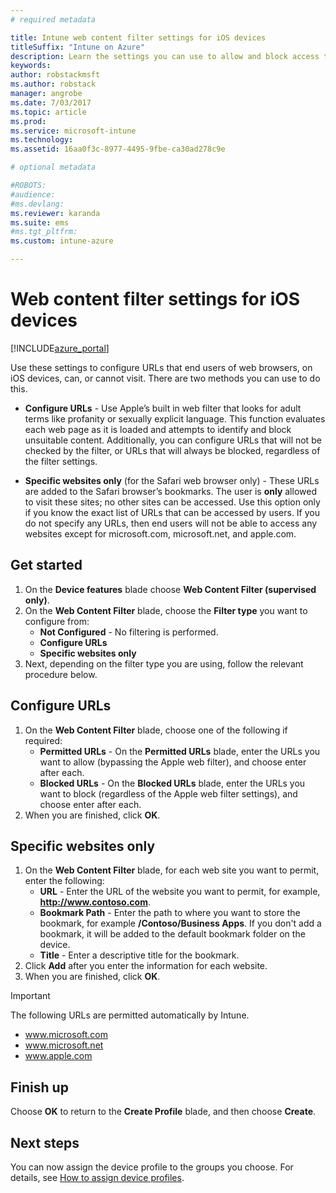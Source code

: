 ```yaml
---
# required metadata

title: Intune web content filter settings for iOS devices
titleSuffix: "Intune on Azure"
description: Learn the settings you can use to allow and block access to websites from iOS devices."
keywords:
author: robstackmsft
ms.author: robstack
manager: angrobe
ms.date: 7/03/2017
ms.topic: article
ms.prod:
ms.service: microsoft-intune
ms.technology:
ms.assetid: 16aa0f3c-8977-4495-9fbe-ca30ad278c9e

# optional metadata

#ROBOTS:
#audience:
#ms.devlang:
ms.reviewer: karanda
ms.suite: ems
#ms.tgt_pltfrm:
ms.custom: intune-azure

---
```


# Web content filter settings for iOS devices

[!INCLUDE[azure_portal](./includes/azure_portal.md)]

Use these settings to configure URLs that end users of web browsers, on iOS devices, can, or cannot visit. There are two methods you can use to do this.

- **Configure URLs** - Use Apple’s built in web filter that looks for adult terms like profanity or sexually explicit language. This function evaluates each web page as it is loaded and attempts to identify and block unsuitable content. Additionally, you can configure URLs that will not be checked by the filter, or URLs that will always be blocked, regardless of the filter settings.

- **Specific websites only** (for the Safari web browser only) - These URLs are added to the Safari browser’s bookmarks. The user is **only** allowed to visit these sites; no other sites can be accessed. Use this option only if you know the exact list of URLs that can be accessed by users.
If you do not specify any URLs, then end users will not be able to access any websites except for microsoft.com, microsoft.net, and apple.com.



## Get started

1. On the **Device features** blade choose **Web Content Filter (supervised only)**.
2. On the **Web Content Filter** blade, choose the **Filter type** you want to configure from:
	- **Not Configured** - No filtering is performed.
	- **Configure URLs**
	- **Specific websites only**
3. Next, depending on the filter type you are using, follow the relevant procedure below.


## Configure URLs

1. On the **Web Content Filter** blade, choose one of the following if required:
	- **Permitted URLs** - On the **Permitted URLs** blade, enter the URLs you want to allow (bypassing the Apple web filter), and choose enter after each.
	- **Blocked URLs** - On the **Blocked URLs** blade, enter the URLs you want to block (regardless of the Apple web filter settings), and choose enter after each.
2. When you are finished, click **OK**.


## Specific websites only

1. On the **Web Content Filter** blade, for each web site you want to permit, enter the following:
	- **URL** - Enter the URL of the website you want to permit, for example, **http://www.contoso.com**.
	- **Bookmark Path** - Enter the path to where you want to store the bookmark, for example **/Contoso/Business Apps**. If you don't add a bookmark, it will be added to the default bookmark folder on the device.
	- **Title** - Enter a descriptive title for the bookmark.
2. Click **Add** after you enter the information for each website.
3. When you are finished, click **OK**.

>[!IMPORTANT] 
> The following URLs are permitted automatically by Intune.
> - www.microsoft.com
> - www.microsoft.net
> - www.apple.com

## Finish up

Choose **OK** to return to the **Create Profile** blade, and then choose **Create**.

## Next steps

You can now assign the device profile to the groups you choose. For details, see [How to assign device profiles](device-profile-assign.md).
